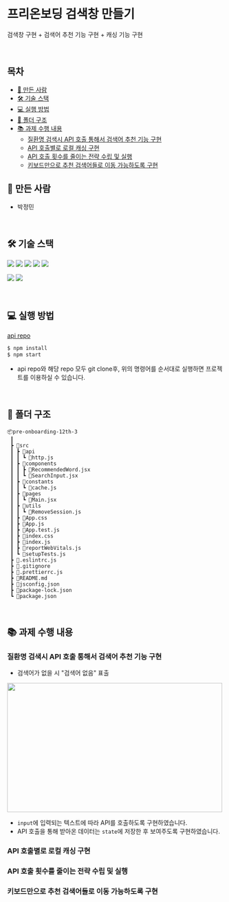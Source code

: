 # 프리온보딩 검색창 만들기

검색창 구현 + 검색어 추천 기능 구현 + 캐싱 기능 구현

<br />

## 목차

- [🐼 만든 사람](#만든-사람)
- [🛠️ 기술 스택](#기술-스택)
- [💻 실행 방법](#실행-방법)
- [📂 폴더 구조](#폴더-구조)
- [📚 과제 수행 내용](#📚-과제-수행-내용)
  - [질환명 검색시 API 호출 통해서 검색어 추천 기능 구현](#질환명-검색시-api-호출-통해서-검색어-추천-기능-구현)
  - [API 호출별로 로컬 캐싱 구현](#api-호출별로-로컬-캐싱-구현)
  - [API 호출 횟수를 줄이는 전략 수립 및 실행](#api-호출-횟수를-줄이는-전략-수립-및-실행)
  - [키보드만으로 추천 검색어들로 이동 가능하도록 구현](#키보드만으로-추천-검색어들로-이동-가능하도록-구현)

## 🐼 만든 사람

- 박정민

<br />

## 🛠️ 기술 스택

<img src="https://img.shields.io/badge/React-61DAFB?style=flat&logo=react&logoColor=black"> <img src="https://img.shields.io/badge/JavaScript-F7DF1E?style=flat&logo=javascript&logoColor=black"> <img src="https://img.shields.io/badge/Axios-5A29E4?style=flat&logo=axios&logoColor=white"> <img src="https://img.shields.io/badge/Styled Components-DB7093?style=flat&logo=styled-components&logoColor=white"> <img src="https://img.shields.io/badge/React Router-CA4245?style=flat&logo=react router&logoColor=white">

<img src="https://img.shields.io/badge/ESlint-4B32C3?style=flat&logo=eslint&logoColor=white"> <img src="https://img.shields.io/badge/Prettier-F7B93E?style=flat&logo=prettier&logoColor=black">

<br />

## 💻 실행 방법

[api repo](https://github.com/walking-sunset/assignment-api)

```zsh
$ npm install
$ npm start
```

- api repo와 해당 repo 모두 git clone후, 위의 명령어를 순서대로 실행하면 프로젝트를 이용하실 수 있습니다.

<br />

## 📂 폴더 구조

```
📦pre-onboarding-12th-3
 ┃
 ┣ 📂src
 ┃ ┣ 📂api
 ┃ ┃ ┗ 📜http.js
 ┃ ┣ 📂components
 ┃ ┃ ┣ 📜RecommendedWord.jsx
 ┃ ┃ ┗ 📜SearchInput.jsx
 ┃ ┣ 📂constants
 ┃ ┃ ┗ 📜cache.js
 ┃ ┣ 📂pages
 ┃ ┃ ┗ 📜Main.jsx
 ┃ ┣ 📂utils
 ┃ ┃ ┗ 📜RemoveSession.js
 ┃ ┣ 📜App.css
 ┃ ┣ 📜App.js
 ┃ ┣ 📜App.test.js
 ┃ ┣ 📜index.css
 ┃ ┣ 📜index.js
 ┃ ┣ 📜reportWebVitals.js
 ┃ ┗ 📜setupTests.js
 ┣ 📜.eslintrc.js
 ┣ 📜.gitignore
 ┣ 📜.prettierrc.js
 ┣ 📜README.md
 ┣ 📜jsconfig.json
 ┣ 📜package-lock.json
 ┗ 📜package.json
```

<br />

## 📚 과제 수행 내용

### 질환명 검색시 API 호출 통해서 검색어 추천 기능 구현

- 검색어가 없을 시 "검색어 없음" 표출

<img src="https://github.com/plou102/pre-onboarding-12th-2/assets/107393773/6f32c0db-b40f-4fc2-8a6b-9ae68b6527a3" width="500" height="300" />

<br />

- `input`에 입력되는 텍스트에 따라 API를 호출하도록 구현하였습니다.
- API 호출을 통해 받아온 데이터는 `state`에 저장한 후 보여주도록 구현하였습니다.

### API 호출별로 로컬 캐싱 구현

### API 호출 횟수를 줄이는 전략 수립 및 실행

### 키보드만으로 추천 검색어들로 이동 가능하도록 구현
